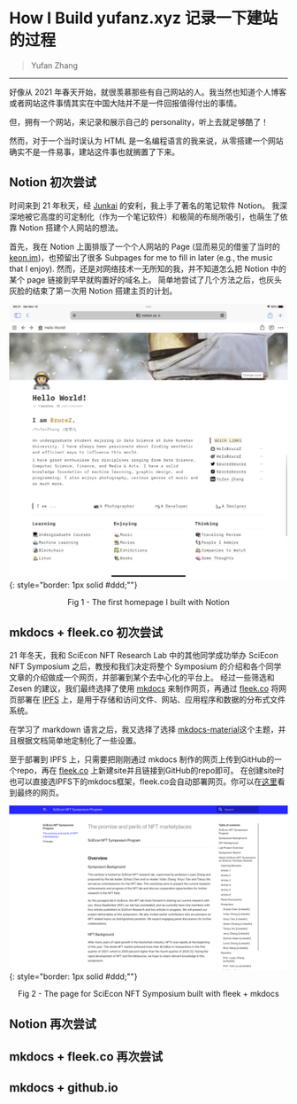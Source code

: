 # How I Build yufanz.xyz 记录一下建站的过程

> Yufan Zhang

---

好像从 2021 年春天开始，就很羡慕那些有自己网站的人。我当然也知道个人博客或者网站这件事情其实在中国大陆并不是一件回报值得付出的事情。

但，拥有一个网站，来记录和展示自己的 personality，听上去就足够酷了！

然而，对于一个当时误认为 HTML 是一名编程语言的我来说，从零搭建一个网站确实不是一件易事，建站这件事也就搁置了下来。

## Notion 初次尝试

时间来到 21 年秋天，经 [Junkai](https://keon.im) 的安利，我上手了著名的笔记软件 Notion。
我深深地被它高度的可定制化（作为一个笔记软件）和极简的布局所吸引，也萌生了依靠 Notion 搭建个人网站的想法。

首先，我在 Notion 上面排版了一个个人网站的 Page (显而易见的借鉴了当时的 [keon.im](https://keon.im))，也预留出了很多 Subpages for me to fill in later (e.g., the music that I enjoy).
然而，还是对网络技术一无所知的我，并不知道怎么把 Notion 中的某个 page 链接到早早就购置好的域名上。
简单地尝试了几个方法之后，也灰头灰脸的结束了第一次用 Notion 搭建主页的计划。

![Ver1](../img/Life/build/ver1.jpg){: style="border: 1px solid #ddd;""}

<p align = "center">
Fig 1 - The first homepage I built with Notion
</p>

## mkdocs + fleek.co 初次尝试

21 年冬天，我和 SciEcon NFT Research Lab 中的其他同学成功举办 SciEcon NFT Symposium 之后，教授和我们决定将整个 Symposium 的介绍和各个同学文章的介绍做成一个网页，并部署到某个去中心化的平台上。
经过一些筛选和 Zesen 的建议，我们最终选择了使用 [mkdocs](https://www.mkdocs.org/) 来制作网页，再通过 [fleek.co](https://fleek.co/) 将网页部署在 [IPFS](https://github.com/ipfs/ipfs) 上，是用于存储和访问文件、网站、应用程序和数据的分布式文件系统。

在学习了 markdown 语言之后，我又选择了选择 [mkdocs-material](https://squidfunk.github.io/mkdocs-material/)这个主题，并且根据文档简单地定制化了一些设置。

至于部署到 IPFS 上，只需要把刚刚通过 mkdocs 制作的网页上传到GitHub的一个repo，再在 [fleek.co](https://fleek.co/) 上新建site并且链接到GitHub的repo即可。
在创建site时也可以直接选IPFS下的mkdocs框架，fleek.co会自动部署网页。你可以在[这里](https://sciecon-nft-symposium.on.fleek.co/)看到最终的网页。


![Ver1](../img/Life/build/ver2.png){: style="border: 1px solid #ddd;""}

<p align = "center">
Fig 2 - The page for SciEcon NFT Symposium built with fleek + mkdocs
</p>


## Notion 再次尝试

## mkdocs + fleek.co 再次尝试

## mkdocs + github.io
